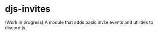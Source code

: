 # djs-invites
(Work in progress) A module that adds basic invite events and utilities to discord.js.
